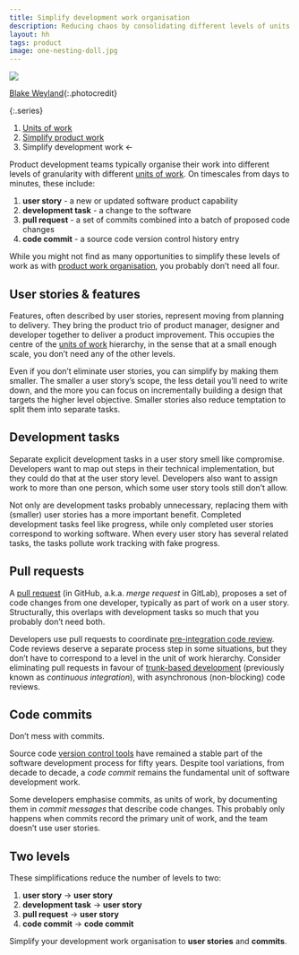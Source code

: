 ```yaml
---
title: Simplify development work organisation
description: Reducing chaos by consolidating different levels of units of work
layout: hh
tags: product
image: one-nesting-doll.jpg
---
```


![](one-nesting-doll.jpg)

[Blake Weyland](https://unsplash.com/photos/9hhOVsf1lpU){:.photocredit}

{:.series}
1. [Units of work](units-of-work)
2. [Simplify product work](simplify-product-work)
3. Simplify development work ←

Product development teams typically organise their work into different levels of granularity with different
[units of work](units-of-work).
On timescales from days to minutes, these include:

1. **user story** - a new or updated software product capability
2. **development task** - a change to the software
3. **pull request** - a set of commits combined into a batch of proposed code changes
4. **code commit** - a source code version control history entry

While you might not find as many opportunities to simplify these levels of work as with
[product work organisation](simplify-product-work),
you probably don’t need all four.

## User stories & features

Features, often described by user stories, represent moving from planning to delivery.
They bring the product trio of product manager, designer and developer together to deliver a product improvement.
This occupies the centre of the [units of work](units-of-work) hierarchy, in the sense that at a small enough scale, you don’t need any of the other levels.

Even if you don’t eliminate user stories, you can simplify by making them smaller.
The smaller a user story’s scope, the less detail you’ll need to write down, and the more you can focus on incrementally building a design that targets the higher level objective.
Smaller stories also reduce temptation to split them into separate tasks.

## Development tasks

Separate explicit development tasks in a user story smell like compromise.
Developers want to map out steps in their technical implementation, but they could do that at the user story level.
Developers also want to assign work to more than one person, which some user story tools still don’t allow.

Not only are development tasks probably unnecessary, replacing them with (smaller) user stories has a more important benefit.
Completed development tasks feel like progress, while only completed user stories correspond to working software.
When every user story has several related tasks, the tasks pollute work tracking with fake progress.

## Pull requests

A [pull request](https://martinfowler.com/bliki/PullRequest.html)
(in GitHub, a.k.a. _merge request_ in GitLab), 
proposes a set of code changes from one developer, typically as part of work on a user story.
Structurally, this overlaps with development tasks so much that you probably don’t need both.

Developers use pull requests to coordinate
[pre-integration code review](https://martinfowler.com/articles/branching-patterns.html#reviewed-commits).
Code reviews deserve a separate process step in some situations, but they don’t have to correspond to a level in the unit of work hierarchy.
Consider eliminating pull requests in favour of
[trunk-based development](https://martinfowler.com/articles/branching-patterns.html#continuous-integration)
(previously known as _continuous integration_), with asynchronous (non-blocking) code reviews.

## Code commits

Don’t mess with commits.

Source code [version control tools](https://en.wikipedia.org/wiki/Version_control)
have remained a stable part of the software development process for fifty years.
Despite tool variations, from decade to decade, a _code commit_ remains the fundamental unit of software development work.

Some developers emphasise commits, as units of work, by documenting them in _commit messages_ that describe code changes.
This probably only happens when commits record the primary unit of work, and the team doesn’t use user stories.

## Two levels

These simplifications reduce the number of levels to two:

1. **user story** → **user story**
2. **development task** → **user story**
3. **pull request** → **user story**
4. **code commit** → **code commit**

Simplify your development work organisation to **user stories** and **commits**.
